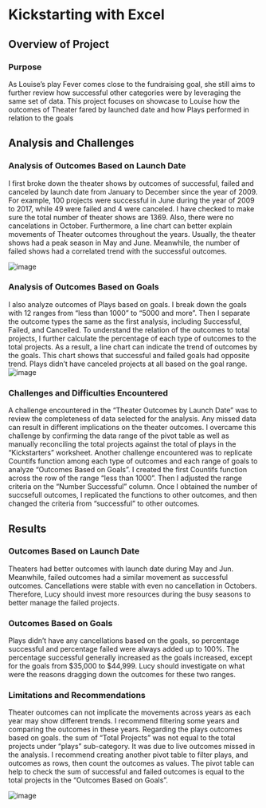 # Kickstarting with Excel
## Overview of Project
### Purpose
As Louise’s play Fever comes close to the fundraising goal, she still aims to further review how successful other categories were by leveraging the same set of data. This project focuses on showcase to Louise how the outcomes of Theater fared by launched date and how Plays performed in relation to the goals
## Analysis and Challenges
### Analysis of Outcomes Based on Launch Date
I first broke down the theater shows by outcomes of successful, failed and canceled by launch date from January to December since the year of 2009. For example, 100 projects were successful in June during the year of 2009 to 2017, while 49 were failed and 4 were canceled. I have checked to make sure the total number of theater shows are 1369. Also, there were no cancelations in October. Furthermore, a line chart can better explain movements of Theater outcomes throughout the years. Usually, the theater shows had a peak season in May and June. Meanwhile, the number of failed shows had a correlated trend with the successful outcomes. 

![image](https://user-images.githubusercontent.com/107721712/177054508-03daed34-4b62-4d7f-80d8-3ca6431bd031.png)
### Analysis of Outcomes Based on Goals
 I also analyze outcomes of Plays based on goals. I break down the goals with 12 ranges from “less than 1000” to “5000 and more”. Then I separate the outcome types the same as the first analysis, including Successful, Failed, and Cancelled. To understand the relation of the outcomes to total projects, I further calculate the percentage of each type of outcomes to the total projects. As a result, a line chart can indicate the trend of outcomes by the goals. This chart shows that successful and failed goals had opposite trend. Plays didn’t have canceled projects at all based on the goal range. 
![image](https://user-images.githubusercontent.com/107721712/177053470-569449f2-e1d4-4162-924c-b2e5ab27aad6.png)
### Challenges and Difficulties Encountered
A challenge encountered in the “Theater Outcomes by Launch Date” was to review the completeness of data selected for the analysis. Any missed data can result in different implications on the theater outcomes. I overcame this challenge by confirming the data range of the pivot table as well as manually reconciling the total projects against the total of plays in the  “Kickstarters” worksheet.  Another challenge encountered was to replicate Countifs function among each type of outcomes and each range of goals to analyze “Outcomes Based on Goals”. I created the first Countifs function across the row of the range “less than 1000”. Then I adjusted the range criteria on the “Number Successful” column. Once I obtained the number of succsefull outcomes, I replicated the functions to other outcomes, and then changed the criteria from “successful” to other outcomes. 
## Results
### Outcomes Based on Launch Date 
Theaters had better outcomes with launch date during May and Jun. Meanwhile, failed outcomes had a similar movement as successful outcomes. Cancellations were stable with even no cancellation in Octobers. Therefore, Lucy should invest more resources during the busy seasons to better manage the failed projects. 
### Outcomes Based on Goals
Plays didn’t have any cancellations based on the goals, so percentage successful and percentage failed were always added up to 100%. The percentage successful generally increased as the goals increased, except for the goals from $35,000 to $44,999. Lucy should investigate on what were the reasons dragging down the outcomes for these two ranges. 
### Limitations and Recommendations
Theater outcomes can not implicate the movements across years as each year may show different trends. I recommend filtering some years and comparing the outcomes in these years. 
Regarding the plays outcomes based on goals. the sum of “Total Projects” was not equal to the total projects under “plays” sub-category. It was due to live outcomes missed in the analysis. I recommend creating another pivot table to filter plays, and outcomes as rows, then count the outcomes as values. The pivot table can help to check the sum of successful and failed outcomes is equal to the total projects in the “Outcomes Based on Goals”. 

![image](https://user-images.githubusercontent.com/107721712/177053763-1c6cc0e2-6c10-4ecf-83de-5d1354f58123.png)

